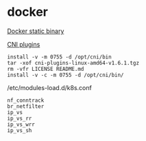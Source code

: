 # docker

[Docker static binary](https://download.docker.com/linux/static/stable/)

[CNI plugins](https://github.com/containernetworking/plugins)
```
install -v -m 0755 -d /opt/cni/bin
tar -xof cni-plugins-linux-amd64-v1.6.1.tgz
rm -vfr LICENSE README.md
install -v -c -m 0755 -d /opt/cni/bin/

```

/etc/modules-load.d/k8s.conf 
```
nf_conntrack
br_netfilter
ip_vs
ip_vs_rr
ip_vs_wrr
ip_vs_sh
```
